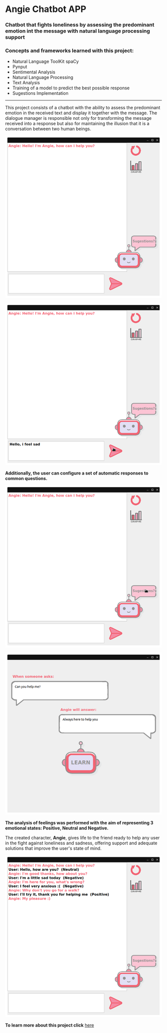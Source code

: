 # Angie Chatbot APP

### Chatbot that fights loneliness by assessing the predominant emotion int the message with natural language processing support

### Concepts and frameworks learned with this project:

- Natural Language ToolKit spaCy
- Pynput
- Sentimental Analysis
- Natural Language Processing
- Text Analysis
- Training of a model to predict the best possible response
- Sugestions Implementation

---

This project consists of a chatbot with the ability to assess the predominant emotion in the received text and display it together with the message. The dialogue manager is responsible not only for transforming the message received into a response but also for maintaining the illusion that it is a conversation between two human beings. 

![final](https://github.com/SusanaMarques/Angie-Chatbot-APP/blob/main/images/initial.png)


![final](https://github.com/SusanaMarques/Angie-Chatbot-APP/blob/main/images/send.png)

**Additionally, the user can configure a set of automatic responses to common questions.**

![final](https://github.com/SusanaMarques/Angie-Chatbot-APP/blob/main/images/sugestions_click.png)

![final](https://github.com/SusanaMarques/Angie-Chatbot-APP/blob/main/images/sugestions.png)

**The analysis of feelings was performed with the aim of representing 3 emotional states: Positive, Neutral and Negative.**

The created character, **Angie**, gives life to the friend ready to help any user in the fight against loneliness and sadness, offering support and adequate solutions that improve the user's state of mind.

![final](https://github.com/SusanaMarques/Angie-Chatbot-APP/blob/main/images/final.png)

**To learn more about this project click** [here](https://github.com/SusanaMarques/Angie-Chatbot-APP/blob/main/Angie_report.pdf)
